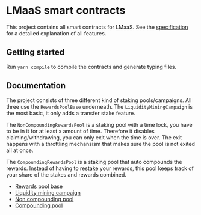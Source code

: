 # LMaaS smart contracts

This project contains all smart contracts for LMaaS.
See the [specification](https://drive.google.com/file/d/16P_bKT26j9FsLWzWsdLISOnpMUZ5I2ue/view?usp=sharing) for a detailed explanation of all features.

## Getting started

Run `yarn compile` to compile the contracts and generate typing files.

## Documentation

The project consists of three different kind of staking pools/campaigns. All three use the `RewardsPoolBase` underneath. The `LiquidityMiningCampaign` is the most basic, it only adds a transfer stake feature.

The `NonCompoundingRewardsPool` is a staking pool with a time lock, you have to be in it for at least x amount of time. Therefore it disables claiming/withdrawing, you can only exit when the time is over. The exit happens with a throttling mechansism that makes sure the pool is not exited all at once.

The `CompoundingRewardsPool` is a staking pool that auto compounds the rewards. Instead of having to restake your rewards, this pool keeps track of your share of the stakes and rewards combined.

- [Rewards pool base](docs/RewardsPoolBase.md)
- [Liquidity mining campaign](docs/LiquidityMiningCampaign.md)
- [Non compounding pool](docs/V2/NonCompoundingRewardsPool.md)
- [Compounding pool](docs/V2/CompoundingRewardsPoolStaker.md)
